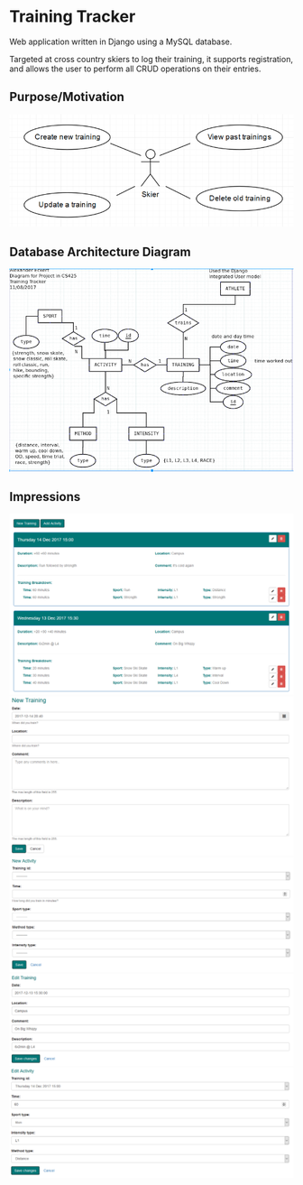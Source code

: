 # Training Tracker
Web application written in Django using a MySQL database.

Targeted at cross country skiers to log their training, it supports registration, and allows the user to perform all CRUD operations on their entries.

## Purpose/Motivation
![Screenshot](images/usecase.PNG)

## Database Architecture Diagram
![Screenshot](images/diagram.PNG)

## Impressions

![Screenshot](images/overview.PNG)
![Screenshot](images/newTR.PNG)
![Screenshot](images/newAc.PNG)
![Screenshot](images/editTR.PNG)
![Screenshot](images/editAC.PNG)
